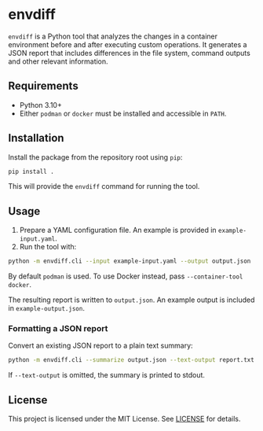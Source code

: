# envdiff

`envdiff` is a Python tool that analyzes the changes in a container environment before and after executing custom operations. It generates a JSON report that includes differences in the file system, command outputs and other relevant information.

## Requirements

- Python 3.10+
- Either `podman` or `docker` must be installed and accessible in `PATH`.

## Installation

Install the package from the repository root using `pip`:

```bash
pip install .
```

This will provide the `envdiff` command for running the tool.

## Usage

1. Prepare a YAML configuration file. An example is provided in `example-input.yaml`.
2. Run the tool with:

```bash
python -m envdiff.cli --input example-input.yaml --output output.json
```

By default `podman` is used. To use Docker instead, pass `--container-tool docker`.

The resulting report is written to `output.json`. An example output is included in `example-output.json`.

### Formatting a JSON report

Convert an existing JSON report to a plain text summary:

```bash
python -m envdiff.cli --summarize output.json --text-output report.txt
```

If `--text-output` is omitted, the summary is printed to stdout.

## License

This project is licensed under the MIT License. See [LICENSE](LICENSE) for details.
